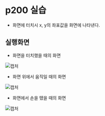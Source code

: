 # p200 실습

- 화면에 터치시 x, y의 좌표값을 화면에 나타낸다.

## 실행화면

- 화면을 터치했을 때의 화면

![캡처](https://user-images.githubusercontent.com/24764210/95813616-39e9c380-0d53-11eb-864c-13dbdc82d734.PNG) 

- 화면 위에서 움직일 때의 화면

![캡처](https://user-images.githubusercontent.com/24764210/95813737-892ff400-0d53-11eb-84ef-c313e311b71a.PNG) 

- 화면에서 손을 뗐을 때의 화면

![캡처](https://user-images.githubusercontent.com/24764210/95813804-afee2a80-0d53-11eb-8c04-5f9584e337a3.PNG) 